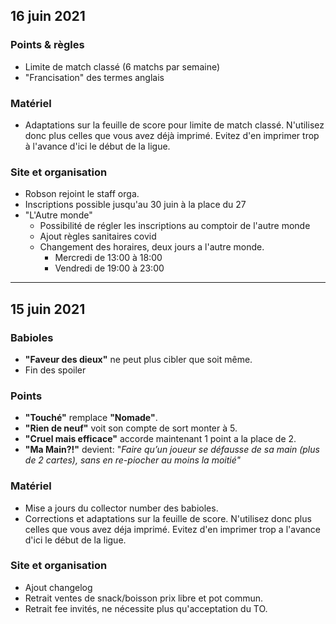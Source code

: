 ## 16 juin 2021

### Points & règles

- Limite de match classé (6 matchs par semaine)
- "Francisation" des termes anglais

### Matériel

- Adaptations sur la feuille de score pour limite de match classé. N'utilisez donc plus celles que vous avez déjà imprimé. Evitez d'en imprimer trop à l'avance d'ici le début de la ligue.

### Site et organisation

- Robson rejoint le staff orga.
- Inscriptions possible jusqu'au 30 juin à la place du 27
- "L'Autre monde"
  - Possibilité de régler les inscriptions au comptoir de l'autre monde
  - Ajout règles sanitaires covid
  - Changement des horaires, deux jours a l'autre monde.
    - Mercredi de 13:00 à 18:00
    - Vendredi de 19:00 à 23:00



------



## 15 juin 2021

### Babioles

- **"Faveur des dieux"** ne peut plus cibler que soit même.
- Fin des spoiler

### Points

- **"Touché"** remplace **"Nomade"**.
- **"Rien de neuf"** voit son compte de sort monter à 5.
- **"Cruel mais efficace"** accorde maintenant 1 point a la place de 2.
- **"Ma Main?!"** devient: "*Faire qu’un joueur se défausse de sa main (plus de 2 cartes), sans en re-piocher au moins la moitié"*

### Matériel

- Mise a jours du collector number des babioles.
- Corrections et adaptations sur la feuille de score. N'utilisez donc plus celles que vous avez déja imprimé. Evitez d'en imprimer trop a l'avance d'ici le début de la ligue.

### Site et organisation

- Ajout changelog
- Retrait ventes de snack/boisson prix libre et pot commun.
- Retrait fee invités, ne nécessite plus qu'acceptation du TO.